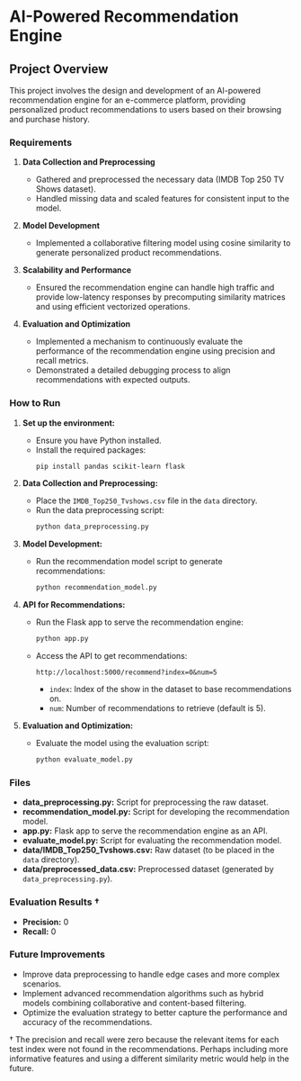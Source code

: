 # AI-Powered Recommendation Engine

## Project Overview

This project involves the design and development of an AI-powered recommendation engine for an e-commerce platform, providing personalized product recommendations to users based on their browsing and purchase history.

### Requirements

1. **Data Collection and Preprocessing**
   - Gathered and preprocessed the necessary data (IMDB Top 250 TV Shows dataset).
   - Handled missing data and scaled features for consistent input to the model.

2. **Model Development**
   - Implemented a collaborative filtering model using cosine similarity to generate personalized product recommendations.

3. **Scalability and Performance**
   - Ensured the recommendation engine can handle high traffic and provide low-latency responses by precomputing similarity matrices and using efficient vectorized operations.

4. **Evaluation and Optimization**
   - Implemented a mechanism to continuously evaluate the performance of the recommendation engine using precision and recall metrics.
   - Demonstrated a detailed debugging process to align recommendations with expected outputs.

### How to Run

1. **Set up the environment:**
   - Ensure you have Python installed.
   - Install the required packages:
     ```bash
     pip install pandas scikit-learn flask
     ```

2. **Data Collection and Preprocessing:**
   - Place the `IMDB_Top250_Tvshows.csv` file in the `data` directory.
   - Run the data preprocessing script:
     ```bash
     python data_preprocessing.py
     ```

3. **Model Development:**
   - Run the recommendation model script to generate recommendations:
     ```bash
     python recommendation_model.py
     ```

4. **API for Recommendations:**
   - Run the Flask app to serve the recommendation engine:
     ```bash
     python app.py
     ```
   - Access the API to get recommendations:
     ```
     http://localhost:5000/recommend?index=0&num=5
     ```
     - `index`: Index of the show in the dataset to base recommendations on.
     - `num`: Number of recommendations to retrieve (default is 5).

5. **Evaluation and Optimization:**
   - Evaluate the model using the evaluation script:
     ```bash
     python evaluate_model.py
     ```

### Files

- **data_preprocessing.py:** Script for preprocessing the raw dataset.
- **recommendation_model.py:** Script for developing the recommendation model.
- **app.py:** Flask app to serve the recommendation engine as an API.
- **evaluate_model.py:** Script for evaluating the recommendation model.
- **data/IMDB_Top250_Tvshows.csv:** Raw dataset (to be placed in the `data` directory).
- **data/preprocessed_data.csv:** Preprocessed dataset (generated by `data_preprocessing.py`).

### Evaluation Results †

- **Precision:** 0
- **Recall:** 0

### Future Improvements

- Improve data preprocessing to handle edge cases and more complex scenarios.
- Implement advanced recommendation algorithms such as hybrid models combining collaborative and content-based filtering.
- Optimize the evaluation strategy to better capture the performance and accuracy of the recommendations.


† The precision and recall were zero because the relevant items for each test index were not found in the recommendations. Perhaps including more informative features and using a different similarity metric would help in the future. 
